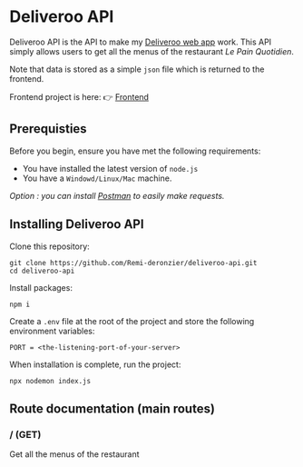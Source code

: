 # Deliveroo API

Deliveroo API is the API to make my [Deliveroo web app](https://thirsty-lamarr-1b3108.netlify.app/) work. This API simply allows users to get all the menus of the restaurant *Le Pain Quotidien*.

Note that data is stored as a simple `json` file which is returned to the frontend.

Frontend project is here: 👉 [Frontend](https://github.com/Remi-deronzier/deliveroo-frontend)

## Prerequisties

Before you begin, ensure you have met the following requirements:
* You have installed the latest version of `node.js`
* You have a `Windowd/Linux/Mac` machine.

*Option : you can install [Postman](https://www.postman.com/) to easily make requests.*

## Installing Deliveroo API

Clone this repository:
```
git clone https://github.com/Remi-deronzier/deliveroo-api.git
cd deliveroo-api
```

Install packages:
```
npm i
```

Create a `.env` file at the root of the project and store the following environment variables:
```
PORT = <the-listening-port-of-your-server>
```

When installation is complete, run the project:
```
npx nodemon index.js
```

## Route documentation (main routes)

### / (GET)
Get all the menus of the restaurant


